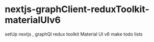 # nextjs-graphClient-reduxToolkit-materialUIv6
setUp nextjs , graphQl redux toolkit Material UI v6  make todo lists
